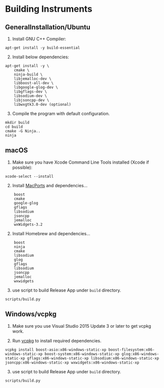 # Building Instruments

## GeneralInstallation/Ubuntu
1. Install GNU C++ Compiler:
```
apt-get install -y build-essential
```
2. Install below dependencies:
```
apt-get install -y \
    cmake \
    ninja-build \
    libjemalloc-dev \
    libboost-all-dev \
    libgoogle-glog-dev \
    libgflags-dev \
    libsodium-dev \
    libjsoncpp-dev \
    libwxgtk3.0-dev (optional)

```
3. Compile the program with default configuration.
```
mkdir build
cd build
cmake -G Ninja..
ninja
```

## macOS

1. Make sure you have Xcode Command Line Tools installed (Xcode if possible):
```
xcode-select --install
```
2. Install [MacPorts] and dependencies...
```
    boost
    cmake
    google-glog
    gflags
    libsodium
    jsoncpp
    jemalloc
    wxWidgets-3.2
```
2. Install Homebrew and dependencies...
```
    boost
    ninja
    cmake
    libsodium
    glog
    gflags
    libsodium
    jsoncpp
    jemalloc
    wxwidgets
```

3. use script to build Release App under `build` directory.
```
scripts/build.py
```

## Windows/vcpkg

1. Make sure you use Visual Studio 2015 Update 3 or later to get vcpkg work.

2. Run [vcpkg][vcpkg] to install required dependencies.
```
vcpkg install boost-asio:x86-windows-static-xp boost-filesystem:x86-windows-static-xp boost-system:x86-windows-static-xp glog:x86-windows-static-xp gflags:x86-windows-static-xp libsodium:x86-windows-static-xp jsoncpp:x86-windows-static-xp wxwidgets:x86-windows-static-xp
```
3. use script to build Release App under `build` directory.
```
scripts/build.py
```

[vcpkg]: https://github.com/microsoft/vcpkg
[MacPorts]: https://www.macports.org/install.php
